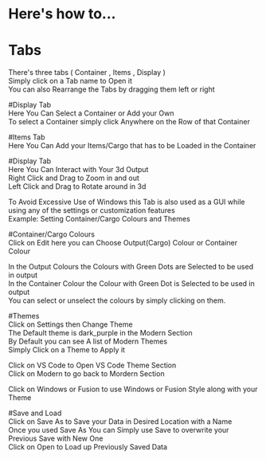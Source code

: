 # Here's how to...  

# Tabs  
There's three tabs ( Container , Items , Display )  
Simply click on a Tab name to Open it  
You can also Rearrange the Tabs by dragging them left or right  

#Display Tab  
Here You Can Select a Container or Add your Own  
To select a Container simply click Anywhere on the Row of that Container  

#Items Tab   
Here You Can Add your Items/Cargo that has to be Loaded in the Container  

#Display Tab  
Here You Can Interact with Your 3d Output  
Right Click and Drag to Zoom in and out  
Left Click and Drag to Rotate around in 3d  

To Avoid Excessive Use of Windows this Tab is also used as a GUI while using any of the settings or customization features  
Example: Setting Container/Cargo Colours and Themes  

#Container/Cargo Colours  
Click on Edit here you can Choose Output(Cargo) Colour or Container Colour  

In the Output Colours the Colours with Green Dots are Selected to be used in output  
In the Container Colour the Colour with Green Dot is Selected to be used in output  
You can select or unselect the colours by simply clicking on them.  

#Themes  
Click on Settings then Change Theme  
The Default theme is dark_purple in the Modern Section   
By Default you can see A list of Modern Themes  
Simply Click on a Theme to Apply it  

Click on VS Code to Open VS Code Theme Section  
Click on Modern to go back to Mordern Section  

Click on Windows or Fusion to use Windows or Fusion Style along with your Theme  

#Save and Load  
Click on Save As to Save your Data in Desired Location with a Name  
Once you used Save As You can Simply use Save to overwrite your Previous Save with New One  
Click on Open to Load up Previously Saved Data 
